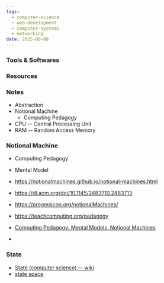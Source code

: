 ```yaml
---
tags:
  - computer-science
  - web-development
  - computer-systems
  - networking
date: 2025-08-08
---
```

### Tools & Softwares


### Resources



### Notes

* Abstraction
* Notional Machine
	* Computing Pedagogy
* CPU -- Central Processing Unit
* RAM -- Random Access Memory


### Notional Machine

* Computing Pedagogy
* Mental Model

* https://notionalmachines.github.io/notional-machines.html
* https://dl.acm.org/doi/10.1145/2483710.2483713
* https://progmiscon.org/notionalMachines/
* https://teachcomputing.org/pedagogy

* [Computing Pedagogy: Mental Models, Notional Machines](https://youtu.be/xW5Q0ixJZ9w?si=dVf836fr0LjDwmpe)
* 

### State

* [State (computer science) -- wiki](https://en.wikipedia.org/wiki/State_(computer_science))
* [state space](https://en.wikipedia.org/wiki/State_space "State space")

